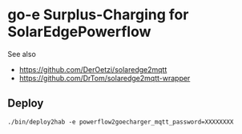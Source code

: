 go-e Surplus-Charging for SolarEdgePowerflow
=============================================

See also

* https://github.com/DerOetzi/solaredge2mqtt
* https://github.com/DrTom/solaredge2mqtt-wrapper


## Deploy

    ./bin/deploy2hab -e powerflow2goecharger_mqtt_password=XXXXXXXX
